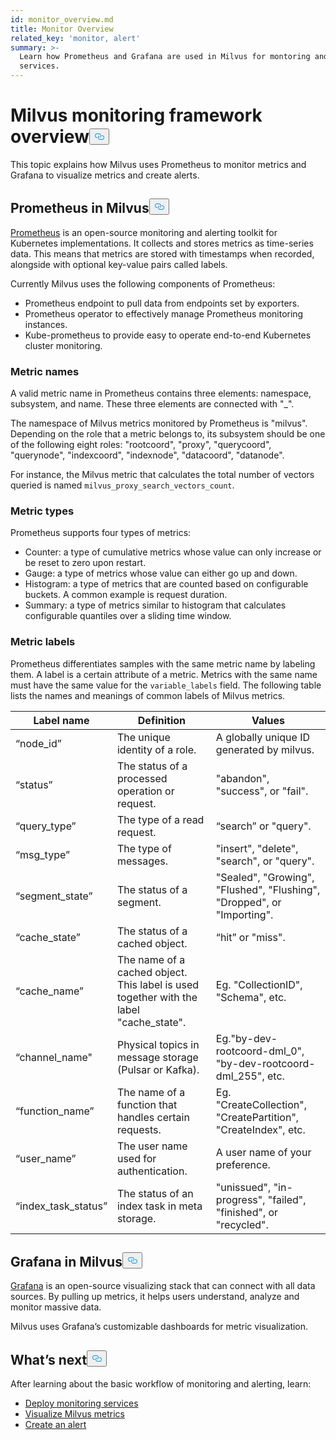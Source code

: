 ```yaml
---
id: monitor_overview.md
title: Monitor Overview
related_key: 'monitor, alert'
summary: >-
  Learn how Prometheus and Grafana are used in Milvus for montoring and alerting
  services.
---
```

<h1 id="Milvus-monitoring-framework-overview" class="common-anchor-header">Milvus monitoring framework overview<button data-href="#Milvus-monitoring-framework-overview" class="anchor-icon" translate="no">
      <svg translate="no"
        aria-hidden="true"
        focusable="false"
        height="20"
        version="1.1"
        viewBox="0 0 16 16"
        width="16"
      >
        <path
          fill="#0092E4"
          fill-rule="evenodd"
          d="M4 9h1v1H4c-1.5 0-3-1.69-3-3.5S2.55 3 4 3h4c1.45 0 3 1.69 3 3.5 0 1.41-.91 2.72-2 3.25V8.59c.58-.45 1-1.27 1-2.09C10 5.22 8.98 4 8 4H4c-.98 0-2 1.22-2 2.5S3 9 4 9zm9-3h-1v1h1c1 0 2 1.22 2 2.5S13.98 12 13 12H9c-.98 0-2-1.22-2-2.5 0-.83.42-1.64 1-2.09V6.25c-1.09.53-2 1.84-2 3.25C6 11.31 7.55 13 9 13h4c1.45 0 3-1.69 3-3.5S14.5 6 13 6z"
        ></path>
      </svg>
    </button></h1><p>This topic explains how Milvus uses Prometheus to monitor metrics and Grafana to visualize metrics and create alerts.</p>
<h2 id="Prometheus-in-Milvus" class="common-anchor-header">Prometheus in Milvus<button data-href="#Prometheus-in-Milvus" class="anchor-icon" translate="no">
      <svg translate="no"
        aria-hidden="true"
        focusable="false"
        height="20"
        version="1.1"
        viewBox="0 0 16 16"
        width="16"
      >
        <path
          fill="#0092E4"
          fill-rule="evenodd"
          d="M4 9h1v1H4c-1.5 0-3-1.69-3-3.5S2.55 3 4 3h4c1.45 0 3 1.69 3 3.5 0 1.41-.91 2.72-2 3.25V8.59c.58-.45 1-1.27 1-2.09C10 5.22 8.98 4 8 4H4c-.98 0-2 1.22-2 2.5S3 9 4 9zm9-3h-1v1h1c1 0 2 1.22 2 2.5S13.98 12 13 12H9c-.98 0-2-1.22-2-2.5 0-.83.42-1.64 1-2.09V6.25c-1.09.53-2 1.84-2 3.25C6 11.31 7.55 13 9 13h4c1.45 0 3-1.69 3-3.5S14.5 6 13 6z"
        ></path>
      </svg>
    </button></h2><p><a href="https://prometheus.io/docs/introduction/overview/">Prometheus</a> is an open-source monitoring and alerting toolkit for Kubernetes implementations. It collects and stores metrics as time-series data. This means that metrics are stored with timestamps when recorded, alongside with optional key-value pairs called labels.</p>
<p>Currently Milvus uses the following components of Prometheus:</p>
<ul>
<li>Prometheus endpoint to pull data from endpoints set by exporters.</li>
<li>Prometheus operator to effectively manage Prometheus monitoring instances.</li>
<li>Kube-prometheus to provide easy to operate end-to-end Kubernetes cluster monitoring.</li>
</ul>
<h3 id="Metric-names" class="common-anchor-header">Metric names</h3><p>A valid metric name in Prometheus contains three elements: namespace, subsystem, and name. These three elements are connected with "_".</p>
<p>The namespace of Milvus metrics monitored by Prometheus is "milvus". Depending on the role that a metric belongs to, its subsystem should be one of the following eight roles: "rootcoord", "proxy", "querycoord", "querynode", "indexcoord", "indexnode", "datacoord", "datanode".</p>
<p>For instance, the Milvus metric that calculates the total number of vectors queried is named <code translate="no">milvus_proxy_search_vectors_count</code>.</p>
<h3 id="Metric-types" class="common-anchor-header">Metric types</h3><p>Prometheus supports four types of metrics:</p>
<ul>
<li>Counter: a type of cumulative metrics whose value can only increase or be reset to zero upon restart.</li>
<li>Gauge: a type of metrics whose value can either go up and down.</li>
<li>Histogram: a type of metrics that are counted based on configurable buckets. A common example is request duration.</li>
<li>Summary: a type of metrics similar to histogram that calculates configurable quantiles over a sliding time window.</li>
</ul>
<h3 id="Metric-labels" class="common-anchor-header">Metric labels</h3><p>Prometheus differentiates samples with the same metric name by labeling them. A label is a certain attribute of a metric. Metrics with the same name must have the same value for the <code translate="no">variable_labels</code> field. The following table lists the names and meanings of common labels of Milvus metrics.</p>
<table>
<thead>
<tr><th>Label name</th><th>Definition</th><th>Values</th></tr>
</thead>
<tbody>
<tr><td>“node_id”</td><td>The unique identity of a role.</td><td>A globally unique ID generated by milvus.</td></tr>
<tr><td>“status”</td><td>The status of a processed operation or request.</td><td>"abandon", "success", or "fail".</td></tr>
<tr><td>“query_type”</td><td>The type of a read request.</td><td>“search” or "query".</td></tr>
<tr><td>“msg_type”</td><td>The type of messages.</td><td>"insert", "delete", "search", or "query".</td></tr>
<tr><td>“segment_state”</td><td>The status of a segment.</td><td>"Sealed", "Growing", "Flushed", "Flushing", "Dropped", or "Importing".</td></tr>
<tr><td>“cache_state”</td><td>The status of a cached object.</td><td>“hit” or "miss".</td></tr>
<tr><td>“cache_name”</td><td>The name of a cached object. This label is used together with the label "cache_state".</td><td>Eg. "CollectionID", "Schema", etc.</td></tr>
<tr><td>“channel_name"</td><td>Physical topics in message storage (Pulsar or Kafka).</td><td>Eg."by-dev-rootcoord-dml_0", "by-dev-rootcoord-dml_255", etc.</td></tr>
<tr><td>“function_name”</td><td>The name of a function that handles certain requests.</td><td>Eg. "CreateCollection", "CreatePartition", "CreateIndex", etc.</td></tr>
<tr><td>“user_name”</td><td>The user name used for authentication.</td><td>A user name of your preference.</td></tr>
<tr><td>“index_task_status”</td><td>The status of an index task in meta storage.</td><td>"unissued", "in-progress", "failed", "finished", or "recycled".</td></tr>
</tbody>
</table>
<h2 id="Grafana-in-Milvus" class="common-anchor-header">Grafana in Milvus<button data-href="#Grafana-in-Milvus" class="anchor-icon" translate="no">
      <svg translate="no"
        aria-hidden="true"
        focusable="false"
        height="20"
        version="1.1"
        viewBox="0 0 16 16"
        width="16"
      >
        <path
          fill="#0092E4"
          fill-rule="evenodd"
          d="M4 9h1v1H4c-1.5 0-3-1.69-3-3.5S2.55 3 4 3h4c1.45 0 3 1.69 3 3.5 0 1.41-.91 2.72-2 3.25V8.59c.58-.45 1-1.27 1-2.09C10 5.22 8.98 4 8 4H4c-.98 0-2 1.22-2 2.5S3 9 4 9zm9-3h-1v1h1c1 0 2 1.22 2 2.5S13.98 12 13 12H9c-.98 0-2-1.22-2-2.5 0-.83.42-1.64 1-2.09V6.25c-1.09.53-2 1.84-2 3.25C6 11.31 7.55 13 9 13h4c1.45 0 3-1.69 3-3.5S14.5 6 13 6z"
        ></path>
      </svg>
    </button></h2><p><a href="https://grafana.com/docs/grafana/latest/introduction/">Grafana</a> is an open-source visualizing stack that can connect with all data sources. By pulling up metrics, it helps users understand, analyze and monitor massive data.</p>
<p>Milvus uses Grafana’s customizable dashboards for metric visualization.</p>
<h2 id="Whats-next" class="common-anchor-header">What’s next<button data-href="#Whats-next" class="anchor-icon" translate="no">
      <svg translate="no"
        aria-hidden="true"
        focusable="false"
        height="20"
        version="1.1"
        viewBox="0 0 16 16"
        width="16"
      >
        <path
          fill="#0092E4"
          fill-rule="evenodd"
          d="M4 9h1v1H4c-1.5 0-3-1.69-3-3.5S2.55 3 4 3h4c1.45 0 3 1.69 3 3.5 0 1.41-.91 2.72-2 3.25V8.59c.58-.45 1-1.27 1-2.09C10 5.22 8.98 4 8 4H4c-.98 0-2 1.22-2 2.5S3 9 4 9zm9-3h-1v1h1c1 0 2 1.22 2 2.5S13.98 12 13 12H9c-.98 0-2-1.22-2-2.5 0-.83.42-1.64 1-2.09V6.25c-1.09.53-2 1.84-2 3.25C6 11.31 7.55 13 9 13h4c1.45 0 3-1.69 3-3.5S14.5 6 13 6z"
        ></path>
      </svg>
    </button></h2><p>After learning about the basic workflow of monitoring and alerting, learn:</p>
<ul>
<li><a href="/docs/v2.6.x/monitor.md">Deploy monitoring services</a></li>
<li><a href="/docs/v2.6.x/visualize.md">Visualize Milvus metrics</a></li>
<li><a href="/docs/v2.6.x/alert.md">Create an alert</a></li>
</ul>
